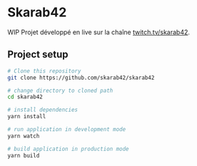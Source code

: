 # Skarab42

WIP Projet développé en live sur la chaîne [twitch.tv/skarab42](https://www.twitch.tv/skarab42).

## Project setup

```bash
# Clone this repository
git clone https://github.com/skarab42/skarab42

# change directory to cloned path
cd skarab42

# install dependencies
yarn install

# run application in development mode
yarn watch

# build application in production mode
yarn build
```
